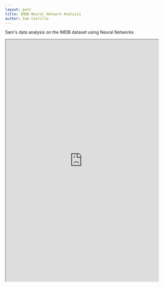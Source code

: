```yaml
---
layout: post
title: IMDB Neural Network Analysis
author: Sam Castillo
---
```

Sam's data analysis on the IMDB dataset using Neural Networks 

<iframe src="https://drive.google.com/file/d/0B7qRQkZ2lu7TOFo5ellZRlBvaVE/preview" width="100%" height="800px"></iframe>
